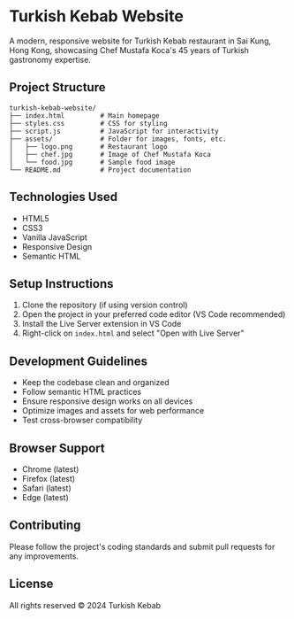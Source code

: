 # Turkish Kebab Website

A modern, responsive website for Turkish Kebab restaurant in Sai Kung, Hong Kong, showcasing Chef Mustafa Koca's 45 years of Turkish gastronomy expertise.

## Project Structure
```
turkish-kebab-website/
├── index.html         # Main homepage
├── styles.css         # CSS for styling
├── script.js          # JavaScript for interactivity
├── assets/            # Folder for images, fonts, etc.
│   ├── logo.png       # Restaurant logo
│   ├── chef.jpg       # Image of Chef Mustafa Koca
│   └── food.jpg       # Sample food image
└── README.md          # Project documentation
```

## Technologies Used
- HTML5
- CSS3
- Vanilla JavaScript
- Responsive Design
- Semantic HTML

## Setup Instructions
1. Clone the repository (if using version control)
2. Open the project in your preferred code editor (VS Code recommended)
3. Install the Live Server extension in VS Code
4. Right-click on `index.html` and select "Open with Live Server"

## Development Guidelines
- Keep the codebase clean and organized
- Follow semantic HTML practices
- Ensure responsive design works on all devices
- Optimize images and assets for web performance
- Test cross-browser compatibility

## Browser Support
- Chrome (latest)
- Firefox (latest)
- Safari (latest)
- Edge (latest)

## Contributing
Please follow the project's coding standards and submit pull requests for any improvements.

## License
All rights reserved © 2024 Turkish Kebab 